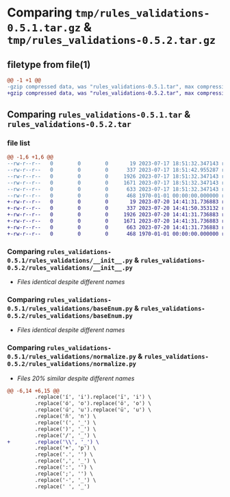 # Comparing `tmp/rules_validations-0.5.1.tar.gz` & `tmp/rules_validations-0.5.2.tar.gz`

## filetype from file(1)

```diff
@@ -1 +1 @@
-gzip compressed data, was "rules_validations-0.5.1.tar", max compression
+gzip compressed data, was "rules_validations-0.5.2.tar", max compression
```

## Comparing `rules_validations-0.5.1.tar` & `rules_validations-0.5.2.tar`

### file list

```diff
@@ -1,6 +1,6 @@
--rw-r--r--   0        0        0       19 2023-07-17 18:51:32.347143 rules_validations-0.5.1/README.md
--rw-r--r--   0        0        0      337 2023-07-17 18:51:42.955287 rules_validations-0.5.1/pyproject.toml
--rw-r--r--   0        0        0     1926 2023-07-17 18:51:32.347143 rules_validations-0.5.1/rules_validations/__init__.py
--rw-r--r--   0        0        0     1671 2023-07-17 18:51:32.347143 rules_validations-0.5.1/rules_validations/baseEnum.py
--rw-r--r--   0        0        0      633 2023-07-17 18:51:32.347143 rules_validations-0.5.1/rules_validations/normalize.py
--rw-r--r--   0        0        0      468 1970-01-01 00:00:00.000000 rules_validations-0.5.1/PKG-INFO
+-rw-r--r--   0        0        0       19 2023-07-20 14:41:31.736883 rules_validations-0.5.2/README.md
+-rw-r--r--   0        0        0      337 2023-07-20 14:41:50.353132 rules_validations-0.5.2/pyproject.toml
+-rw-r--r--   0        0        0     1926 2023-07-20 14:41:31.736883 rules_validations-0.5.2/rules_validations/__init__.py
+-rw-r--r--   0        0        0     1671 2023-07-20 14:41:31.736883 rules_validations-0.5.2/rules_validations/baseEnum.py
+-rw-r--r--   0        0        0      663 2023-07-20 14:41:31.736883 rules_validations-0.5.2/rules_validations/normalize.py
+-rw-r--r--   0        0        0      468 1970-01-01 00:00:00.000000 rules_validations-0.5.2/PKG-INFO
```

### Comparing `rules_validations-0.5.1/rules_validations/__init__.py` & `rules_validations-0.5.2/rules_validations/__init__.py`

 * *Files identical despite different names*

### Comparing `rules_validations-0.5.1/rules_validations/baseEnum.py` & `rules_validations-0.5.2/rules_validations/baseEnum.py`

 * *Files identical despite different names*

### Comparing `rules_validations-0.5.1/rules_validations/normalize.py` & `rules_validations-0.5.2/rules_validations/normalize.py`

 * *Files 20% similar despite different names*

```diff
@@ -6,14 +6,15 @@
         .replace('í', 'i').replace('ï', 'i') \
         .replace('ó', 'o').replace('ö', 'o') \
         .replace('ú', 'u').replace('ü', 'u') \
         .replace('ñ', 'n') \
         .replace('(', '_') \
         .replace(')', '_') \
         .replace('/', '_') \
+        .replace('\\', '_') \
         .replace('+', 'p') \
         .replace('.', '') \
         .replace(',', '_') \
         .replace(':', '') \
         .replace(';', '') \
         .replace('-', '_') \
         .replace(' ', '_')
```

